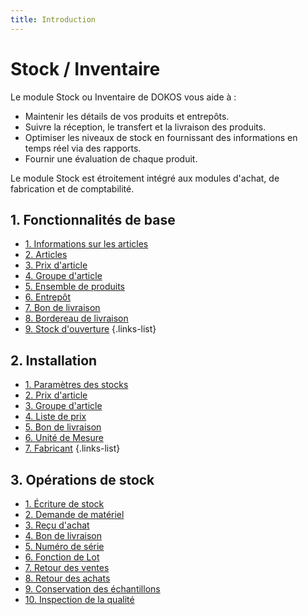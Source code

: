```yaml
---
title: Introduction
---
```


# Stock / Inventaire
Le module Stock ou Inventaire de DOKOS vous aide à :

- Maintenir les détails de vos produits et entrepôts.
- Suivre la réception, le transfert et la livraison des produits.
- Optimiser les niveaux de stock en fournissant des informations en temps réel via des rapports.
- Fournir une évaluation de chaque produit.

Le module Stock est étroitement intégré aux modules d'achat, de fabrication et de comptabilité.

## 1. Fonctionnalités de base

- [1. Informations sur les articles](/fr/stocks/item-info)
- [2. Articles](/fr/stocks/item)
- [3. Prix d'article](/fr/stocks/item-price)
- [4. Groupe d'article](/fr/stocks/item-group)
- [5. Ensemble de produits](/fr/stocks/product-bundle)
- [6. Entrepôt](/fr/stocks/warehouse)
- [7. Bon de livraison](/fr/stocks/delivery-note)
- [8. Bordereau de livraison](/fr/stocks/packing-slip)
- [9. Stock d'ouverture](/fr/stocks/opening-stock)
{.links-list}

## 2. Installation

- [1. Paramètres des stocks](/fr/stocks/stock-settings)
- [2. Prix d'article](/fr/stocks/item-price)
- [3. Groupe d'article](/fr/stocks/item-group)
- [4. Liste de prix](/fr/stocks/price-list)
- [5. Bon de livraison](/fr/stocks/delivery-note)
- [6. Unité de Mesure](/fr/stocks/uom)
- [7. Fabricant](/fr/stocks/manufacturer)
{.links-list}


## 3. Opérations de stock

- [1. Écriture de stock](/fr/stocks/stock-entry)
- [2. Demande de matériel](/fr/stocks/material-request)
- [3. Reçu d'achat](/fr/buying/purchase-receipt)
- [4. Bon de livraison](/fr/stocks/delivery-note)
- [5. Numéro de série](/fr/stocks/serial-no)
- [6. Fonction de Lot](/fr/stocks/batch)
- [7. Retour des ventes](/fr/stocks/sales-return)
- [8. Retour des achats](/fr/stocks/purchase-return)
- [9. Conservation des échantillons](/fr/stocks/retain-sample-stock)
- [10. Inspection de la qualité](/fr/stocks/quality-inspection)